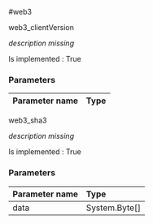 #web3

web3\_clientVersion

_description missing_ 

Is implemented : True

### **Parameters**

| Parameter name | Type |
| :--- | :--- |

web3\_sha3

_description missing_ 

Is implemented : True

### **Parameters**

| Parameter name | Type |
| :--- | :--- |
| data | System.Byte[] |

